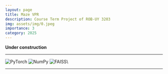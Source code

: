 ```yaml
---
layout: page
title: Maze VPR
description: Course Term Project of ROB-UY 3203
img: assets/img/0.jpeg
importance: 3
category: 2025
---
```


**Under construction**

***
![PyTorch](https://img.shields.io/badge/PyTorch-EE4C2C?style=for-the-badge&logo=pytorch&logoColor=white)
![NumPy](https://img.shields.io/badge/numpy-%23013243.svg?style=for-the-badge&logo=numpy&logoColor=white)
![FAISS](https://img.shields.io/badge/FAISS-0064e0?style=for-the-badge&logo=meta)\
***